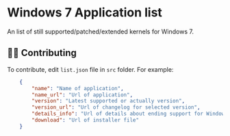 # Windows 7 Application list

An list of still supported/patched/extended kernels for Windows 7.

## 👤👤 Contributing

To contribute, edit `list.json` file in `src` folder. For example:

```json
    {
        "name": "Name of application",
        "name_url": "Url of application",
        "version": "Latest supported or actually version",
        "version_url": "Url of changelog for selected version",
        "details_info": "Url of details about ending support for Windows 7",
        "download": "Url of installer file"
    }
```